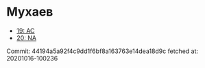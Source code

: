 # Мухаев
- [19: AC](19.md)
- [20: NA](20.md)

Commit: 44194a5a92f4c9dd1f6bf8a163763e14dea18d9c
 fetched at: 20201016-100236

